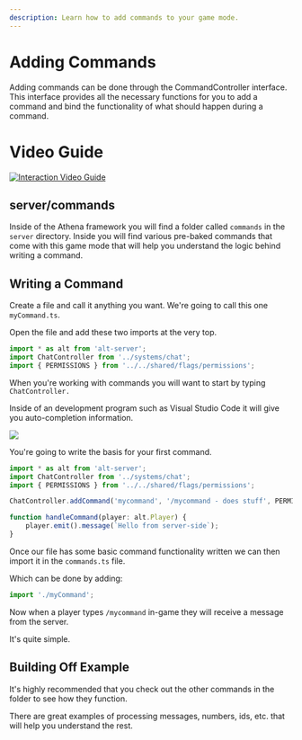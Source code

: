 ```yaml
---
description: Learn how to add commands to your game mode.
---
```


# Adding Commands

Adding commands can be done through the CommandController interface. This interface provides all the necessary functions for you to add a command and bind the functionality of what should happen during a command.

# Video Guide

[![Interaction Video Guide](https://img.youtube.com/vi/ljvPFAQGrQ4/0.jpg)](https://www.youtube.com/watch?v=ljvPFAQGrQ4)

## server/commands

Inside of the Athena framework you will find a folder called `commands` in the `server` directory. Inside you will find various pre-baked commands that come with this game mode that will help you understand the logic behind writing a command.

## Writing a Command

Create a file and call it anything you want. We're going to call this one `myCommand.ts`.

Open the file and add these two imports at the very top.

```typescript
import * as alt from 'alt-server';
import ChatController from '../systems/chat';
import { PERMISSIONS } from '../../shared/flags/permissions';
```

When you're working with commands you will want to start by typing `ChatController.`

Inside of an development program such as Visual Studio Code it will give you auto-completion information.

![](https://i.imgur.com/dS88Dnw.png)

You're going to write the basis for your first command.

```typescript
import * as alt from 'alt-server';
import ChatController from '../systems/chat';
import { PERMISSIONS } from '../../shared/flags/permissions';

ChatController.addCommand('mycommand', '/mycommand - does stuff', PERMISSIONS.NONE, handleCommand);

function handleCommand(player: alt.Player) {
    player.emit().message(`Hello from server-side`);
}
```

Once our file has some basic command functionality written we can then import it in the `commands.ts` file.

Which can be done by adding:

```typescript
import './myCommand';
```

Now when a player types `/mycommand` in-game they will receive a message from the server.

It's quite simple.

## Building Off Example

It's highly recommended that you check out the other commands in the folder to see how they function.

There are great examples of processing messages, numbers, ids, etc. that will help you understand the rest.

